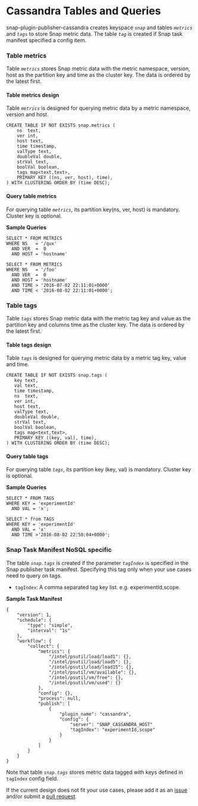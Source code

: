 
# Cassandra Tables and Queries

snap-plugin-publisher-cassandra creates keyspace _`snap`_ and tables _`metrics`_ and _`tags`_ to store Snap metric data. The table _`tag`_ is created if Snap task manifest specified a config item.

### Table metrics
Table _`metrics`_ stores Snap metric data with the metric namespace, version, host as the partition key and time as the cluster key. The data is ordered by the latest first. 

#### Table metrics design
Table _`metrics`_ is designed for querying metric data by a metric namespace, version and host.
```
CREATE TABLE IF NOT EXISTS snap.metrics (
    ns  text, 
    ver int, 
    host text, 
    time timestamp, 
    valType text, 
    doubleVal double, 
    strVal text, 
    boolVal boolean, 
    tags map<text,text>, 
    PRIMARY KEY ((ns, ver, host), time),
) WITH CLUSTERING ORDER BY (time DESC);
```

#### Query table metrics
For querying table _`metrics`_, its partition key(ns, ver, host) is mandatory. Cluster key is optional.

**Sample Queries**
```
SELECT * FROM METRICS
WHERE NS   = '/qux' 
  AND VER  =  0 
  AND HOST = 'hostname'

SELECT * FROM METRICS
WHERE NS   = '/foo' 
  AND VER  =  0 
  AND HOST = 'hostname' 
  AND TIME > '2016-07-02 22:11:01+0000'
  AND TIME < '2016-08-02 22:11:01+0000';
```

### Table tags
Table _`tags`_ stores Snap metric data with the metric tag key and value as the partition key and columns time as the cluster key. The data is ordered by the latest first. 

#### Table tags design
Table _`tags`_ is designed for querying metric data by a metric tag key, value and time.
 ```
CREATE TABLE IF NOT EXISTS snap.tags (
    key text,  
    val text,  
    time timestamp, 
    ns  text, 
    ver int,   
    host text,  
    valType text,   
    doubleVal double,   
    strVal text,   
    boolVal boolean,   
    tags map<text,text>,   
    PRIMARY KEY ((key, val), time),
) WITH CLUSTERING ORDER BY (time DESC);
 ```

#### Query table tags
For querying table _`tags`_, its partition key (key, val) is mandatory. Cluster key is optional.

**Sample Queries**
```
SELECT * FROM TAGS 
WHERE KEY = 'experimentId' 
  AND VAL = 'x';
  
SELECT * from TAGS 
WHERE KEY = 'experimentId' 
  AND VAL = 'x' 
  AND TIME >'2016-08-02 22:50:04+0000';
``` 
### Snap Task Manifest NoSQL specific
The table _`snap.tags`_ is created if the parameter _`tagIndex`_ is specified in the Snap publisher task manifest. Specifying this tag only when your use cases need to query on tags.
* `tagIndex`: A comma separated tag key list. e.g. experimentId,scope.

**Sample Task Manifest**
```
{
    "version": 1,
    "schedule": {
        "type": "simple",
        "interval": "1s"
    },
    "workflow": {
        "collect": {
            "metrics": {
                "/intel/psutil/load/load1": {},
                "/intel/psutil/load/load5": {},
                "/intel/psutil/load/load15": {},
                "/intel/psutil/vm/available": {},
                "/intel/psutil/vm/free": {},
                "/intel/psutil/vm/used": {}
            },
            "config": {},
            "process": null,
            "publish": [
                {
                    "plugin_name": "cassandra",                            
                    "config": {
                        "server": "SNAP_CASSANDRA_HOST"
                        "tagIndex": "experimentId,scope"
                    }
                }
            ]                                            
        }
    }
}
```
Note that table _`snap.tags`_ stores metric data tagged with keys defined in `tagIndex` config field.

If the current design does not fit your use cases, please add it as an [issue](https://github.com/intelsdi-x/snap-plugin-publisher-cassandra/issues/new) and/or 
submit a [pull request](https://github.com/intelsdi-x/snap-plugin-publisher-cassandra/pulls).
